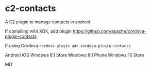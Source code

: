 # c2-contacts
A C2  plugin to manage contacts in android

If compiling with XDK, add plugin https://github.com/apache/cordova-plugin-contacts

If using Cordova `cordova plugin add cordova-plugin-contacts`

Android	iOS	Windows 8.1 Store	Windows 8.1 Phone	Windows 10 Store

MIT
